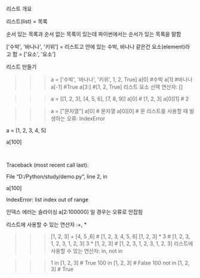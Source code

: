 리스트 개요

리스트(list) = 목록 

순서 있는 목록과 순서 없는 목록이 있는데 파이썬에서는 순서가 있는 목록을 말함

['수박', '바나나', '키위'] = 리스트고 안에 있는 수박, 바나나 같은건 요소(element)라고 함 = ['요소', '요소']

리스트 만들기

>>> a = ['수박', '바나나', '키위', 1, 2, True]
>>> a[0]  #수박
>>> a[1]  #바나나
>>> a[-1] #True
>>> a[3:] #[1, 2, True]
리스트 요소 선택 연산자: []

>>> a = [[1, 2, 3], [4, 5, 6], [7, 8, 9]]
>>> a[0]           # [1, 2, 3]
>>> a[0][1]        # 2


>>> a = ["문자열"]
>>> a[0]           # 문자열
>>> a[0][0]        # 문
리스트를 사용할 때 발생하는 오류: IndexError

a = [1, 2, 3, 4, 5]

a[100]

​

Traceback (most recent call last):

File “D:/Python/study/demo.py”, line 2, in

a[100]

IndexError: list index out of range

인덱스 에러는 슬라이싱 a[2:100000] 일 경우는 오류로 안잡힘

리스트에 사용할 수 있는 연산자 :+, *

>>> [1, 2, 3] + [4, 5 ,6]     # [1, 2, 3, 4, 5, 6]
>>> [1, 2, 3] * 3             # [1, 2, 3, 1, 2, 3, 1, 2, 3]
>>> 3 * [1, 2, 3]             # [1, 2, 3, 1, 2, 3, 1, 2, 3]
리스트에 사용할 수 있는 연산자: in, not in

>>> 1 in [1, 2, 3]           # True
>>> 100 in [1, 2, 3]         # False
>>> 100 not in [1, 2, 3]     # True

